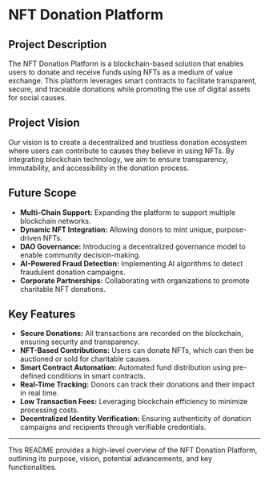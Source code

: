 # NFT Donation Platform

## Project Description
The NFT Donation Platform is a blockchain-based solution that enables users to donate and receive funds using NFTs as a medium of value exchange. This platform leverages smart contracts to facilitate transparent, secure, and traceable donations while promoting the use of digital assets for social causes.

## Project Vision
Our vision is to create a decentralized and trustless donation ecosystem where users can contribute to causes they believe in using NFTs. By integrating blockchain technology, we aim to ensure transparency, immutability, and accessibility in the donation process.

## Future Scope
- **Multi-Chain Support:** Expanding the platform to support multiple blockchain networks.
- **Dynamic NFT Integration:** Allowing donors to mint unique, purpose-driven NFTs.
- **DAO Governance:** Introducing a decentralized governance model to enable community decision-making.
- **AI-Powered Fraud Detection:** Implementing AI algorithms to detect fraudulent donation campaigns.
- **Corporate Partnerships:** Collaborating with organizations to promote charitable NFT donations.

## Key Features
- **Secure Donations:** All transactions are recorded on the blockchain, ensuring security and transparency.
- **NFT-Based Contributions:** Users can donate NFTs, which can then be auctioned or sold for charitable causes.
- **Smart Contract Automation:** Automated fund distribution using pre-defined conditions in smart contracts.
- **Real-Time Tracking:** Donors can track their donations and their impact in real time.
- **Low Transaction Fees:** Leveraging blockchain efficiency to minimize processing costs.
- **Decentralized Identity Verification:** Ensuring authenticity of donation campaigns and recipients through verifiable credentials.

---
This README provides a high-level overview of the NFT Donation Platform, outlining its purpose, vision, potential advancements, and key functionalities.

